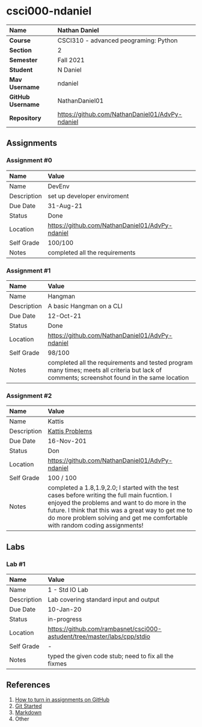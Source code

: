 # csci000-ndaniel



| Name | Nathan Daniel |
|:---|:---|
| **Course** | CSCI310 - advanced peograming: Python |
| **Section** | 2 |
| **Semester** | Fall 2021 |
| **Student** | N Daniel |
| **Mav Username**            | ndaniel |
| **GitHub Username**         | NathanDaniel01|
| **Repository**          | https://github.com/NathanDaniel01/AdvPy-ndaniel |

## Assignments

### Assignment #0

| Name | Value |
| :--- | :--- |
| Name |DevEnv|
| Description | set up developer enviroment |
| Due Date | 31-Aug-21 |
| Status | Done |
| Location | https://github.com/NathanDaniel01/AdvPy-ndaniel |
| Self Grade | 100/100 |
| Notes | completed all the requirements|

### Assignment #1

| Name | Value |
| :--- | :--- |
| Name | Hangman |
| Description | A basic Hangman on a CLI |
| Due Date | 12-Oct-21 |
| Status | Done |
| Location | https://github.com/NathanDaniel01/AdvPy-ndaniel |
| Self Grade | 98/100 |
| Notes | completed all the requirements and tested program many times; meets all criteria but lack of comments; screenshot found in the same location |

### Assignment #2

| Name | Value |
| :--- | :--- |
| Name | Kattis |
| Description | [Kattis Problems](https://open.kattis.com/problems) |
| Due Date | 16-Nov-201 |
| Status | Don |
| Location | https://github.com/NathanDaniel01/AdvPy-ndaniel |
| Self Grade | 100 / 100|
| Notes | completed a 1.8,1.9,2.0; I started with the test cases before writing the full main fucntion. I enjoyed the problems and want to do more in the future. I think that this was a great way to get me to do more problem solving and get me comfortable with random coding assignments!  |


## Labs

### Lab #1

| Name | Value |
| :--- | :--- |
| Name | 1 - Std IO Lab |
| Description | Lab covering standard input and output |
| Due Date | 10-Jan-20 |
| Status | in-progress |
| Location | https://github.com/rambasnet/csci000-astudent/tree/master/labs/cpp/stdio |
| Self Grade | - |
| Notes | typed the given code stub; need to fix all the fixmes |


## References

1. [How to turn in assignments on GitHub](https://docs.google.com/document/d/16mixtVA-dePbWidBzI3JXNW4kFhRyT7XsJgL6GtGvGA/edit?usp=sharing)
2. [Git Started](https://docs.google.com/document/d/1M0YeBfFPy5YPpfX7312R9-IldjagimvEma_YhgeLPcw/edit#heading=h.ssqvh5gmotj4)
3. [Markdown](https://github.com/adam-p/markdown-here/wiki/Markdown-Cheatsheet)
4. Other
